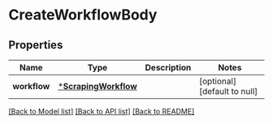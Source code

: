 # CreateWorkflowBody

## Properties
Name | Type | Description | Notes
------------ | ------------- | ------------- | -------------
**workflow** | [***ScrapingWorkflow**](ScrapingWorkflow.md) |  | [optional] [default to null]

[[Back to Model list]](../README.md#documentation-for-models) [[Back to API list]](../README.md#documentation-for-api-endpoints) [[Back to README]](../README.md)



